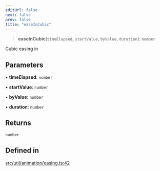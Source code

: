 ```yaml
---
editUrl: false
next: false
prev: false
title: "easeInCubic"
---
```


> **easeInCubic**(`timeElapsed`, `startValue`, `byValue`, `duration`): `number`

Cubic easing in

## Parameters

• **timeElapsed**: `number`

• **startValue**: `number`

• **byValue**: `number`

• **duration**: `number`

## Returns

`number`

## Defined in

[src/util/animation/easing.ts:42](https://github.com/fabricjs/fabric.js/blob/v6.0.0-rc4/src/util/animation/easing.ts#L42)
